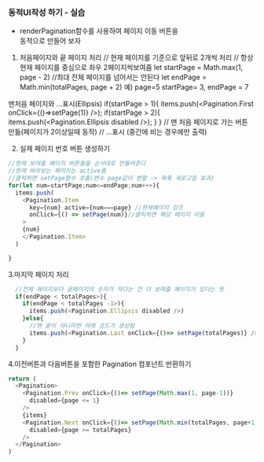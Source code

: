 ### 동적UI작성 하기 - 실습

- renderPagination함수를 사용하여 페이지 이동 버튼을     
동적으로 만들어 보자

1. 처음페이지와 끝 페이지 처리
// 현재 페이지를 기준으로 앞뒤로 2개씩 처리
// 항상 현재 페이지를 중심으로 좌우 2페이지씩보여줌
let startPage = Math.max(1, page - 2)
//최대 전체 페이지를 넘어서는 안된다
let endPage = Math.min(totalPages, page + 2)
예) page=5 startPage= 3, endPage = 7

맨처음 페이지와 ...표시(Ellipsis)
if(startPage > 1){
  items.push(<Pagination.First onClick={()=>setPage(1)} />);
  if(startPage > 2){
    items.push(<Pagination.Ellipsis disabled />);
  }
}
// 맨 처음 페이지로 가는 버튼 만듦(페이지가 2이상일때 동작)
// ...표시 (중간에 비는 경우에만 출력)


2. 실제 페이지 번호  버튼 생성하기
```javascript
//현재 보여줄 페이지 버튼들을 순서대로 만들어준다
//현재 바라보는 페이지는 active줌
//클릭하면 setPage함수 호출(변수 page값이 변함 -> 목록 새로고침 효과)
for(let num=startPage;num<=endPage;num++>){
  items.push(
    <Pagination.Item
      key={num} active={num===page} //현재페이지 강조
      onClick={() => setPage(num)}//클릭하면 해당 페이지 이동
    >
    {num}
    </Pagination.Item>
  )

}
```
3.마지막 페이지 처리
```javascript
  //전체 페이지보다 끝페이지의 숫자가 적다는 건 더 보여줄 페이지가 있다는 뜻
  if(endPage < totalPages>){
    if(endPage < totalPages -1>){
      items.push(<Pagination.Ellipsis disabled />)
    }else{
      //맨 끝이 아니라면 아래 코드가 생성됨
      items.push(<Pagination.Last onClick={()=> setPage(totalPages)} />)
    }
  }
```

4.이전버튼과 다음버튼을 포함한 Pagination 컴포넌트 반환하기
```javascript
return (
  <Pagination>
    <Pagination.Prev onClick={()=> setPage(Math.max(1, page-1))}
      disabled={page <= 1}
    />
    {items}
    <Pagination.Next onClick={()=> setPage(Math.min(totalPages, page+1))}
      disabled={page >= totalPages}
    />    
  </Pagination>
)
```